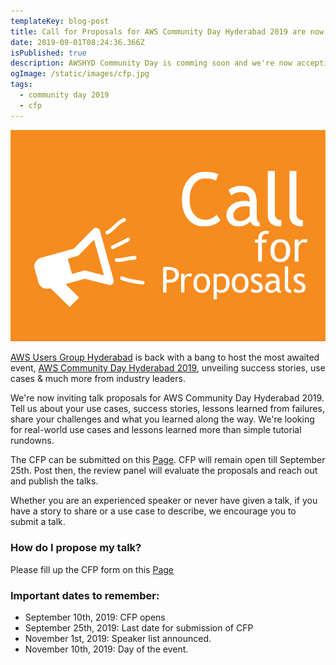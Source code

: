 ```yaml
---
templateKey: blog-post
title: Call for Proposals for AWS Community Day Hyderabad 2019 are now open!
date: 2019-09-01T08:24:36.366Z
isPublished: true
description: AWSHYD Community Day is comming soon and we're now accepting speaker registrations
ogImage: /static/images/cfp.jpg
tags:
  - community day 2019
  - cfp
---
```


![CFP Image](/static/images/cfp.jpg)

[AWS Users Group Hyderabad](https://www.awsughyd.com/) is back with a bang to host the most awaited event, [AWS Community Day Hyderabad 2019](https://communityday.awsughyd.com), unveiling success stories, use cases & much more from industry leaders.

We're now inviting talk proposals for AWS Community Day Hyderabad 2019. Tell us about your use cases, success stories, lessons learned from failures, share your challenges and what you learned along the way. We're looking for real-world use cases and lessons learned more than simple tutorial rundowns.

The CFP can be submitted on this [Page](/cfp). CFP will remain open till September 25th. Post then, the review panel will evaluate the proposals and reach out and publish the talks.

Whether you are an experienced speaker or never have given a talk, if you have a story to share or a use case to describe, we encourage you to submit a talk.

### How do I propose my talk?

Please fill up the CFP form on this [Page](/cfp)

### Important dates to remember:

- September 10th, 2019: CFP opens
- September 25th, 2019: Last date for submission of CFP
- November 1st, 2019: Speaker list announced.
- November 10th, 2019: Day of the event.
